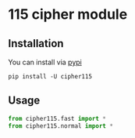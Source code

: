 # 115 cipher module

## Installation

You can install via [pypi](https://pypi.org/project/cipher115/)

```console
pip install -U cipher115
```

## Usage

```python
from cipher115.fast import *
from cipher115.normal import *
```
